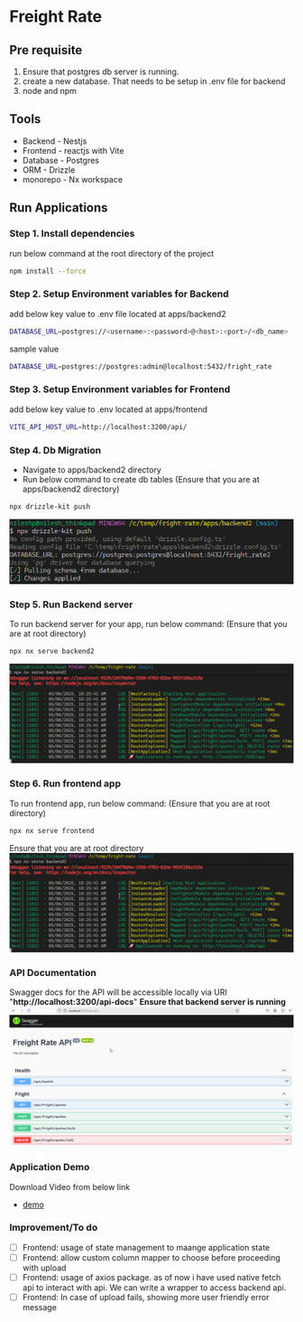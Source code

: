 # Freight Rate

## Pre requisite

1. Ensure that postgres db server is running.
2. create a new database. That needs to be setup in .env file for backend
3. node and npm


## Tools
- Backend - Nestjs
- Frontend - reactjs with Vite
- Database - Postgres
- ORM - Drizzle
- monorepo - Nx workspace

## Run Applications

### Step 1. Install dependencies

run below command at the root directory of the project
```sh
npm install --force
```

### Step 2. Setup Environment variables for Backend
add below key value to .env file located at apps/backend2
```sh
DATABASE_URL=postgres://<username>:<password>@<host>:<port>/<db_name>
```
sample value
```sh
DATABASE_URL=postgres://postgres:admin@localhost:5432/fright_rate
```
### Step 3. Setup Environment variables for Frontend
add below key value to .env located at apps/frontend
```sh
VITE_API_HOST_URL=http://localhost:3200/api/
```

### Step 4. Db Migration
- Navigate to apps/backend2 directory
- Run below command to create db tables
(Ensure that you are at apps/backend2 directory)
```sh
npx drizzle-kit push
```
![Description](/assets//migration.png)

### Step 5. Run Backend server

To run backend server for your app, run below command:
(Ensure that you are at root directory)
```sh
npx nx serve backend2
```
![Description](/assets//backend.png)

### Step 6. Run frontend app
To run frontend app, run below command:
(Ensure that you are at root directory)
```sh
npx nx serve frontend
```
Ensure that you are at root directory
![Description](/assets//frontend.png)


### API Documentation
 Swagger docs for the API will be accessible locally via URI "**http://localhost:3200/api-docs**"
**Ensure that backend server is running**
![Description](/assets//swagger.png)

### Application Demo
Download Video from below link
- [demo](/assets//demo.mp4)
### Improvement/To do
- [ ] Frontend: usage of state management to maange application state
- [ ] Frontend: allow custom column mapper to choose before proceeding with upload
- [ ] Frontend: usage of axios package. as of now i have used native fetch api to interact with api. We can write a wrapper to access backend api.
- [ ] Frontend: In case of upload fails, showing more user friendly error message
